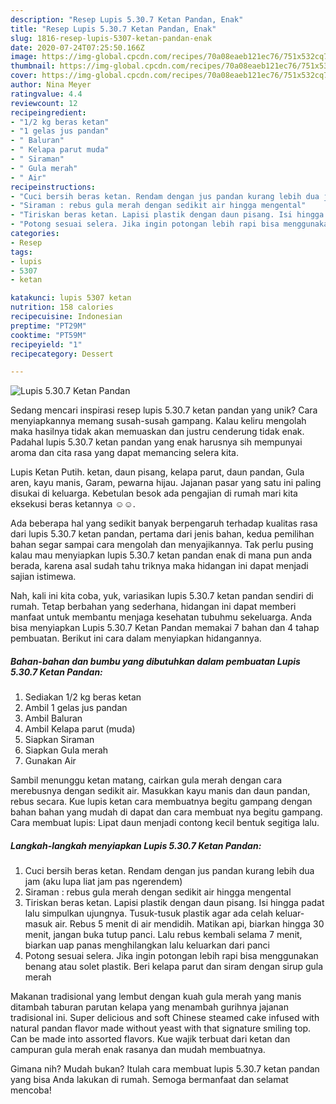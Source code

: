 ```yaml
---
description: "Resep Lupis 5.30.7 Ketan Pandan, Enak"
title: "Resep Lupis 5.30.7 Ketan Pandan, Enak"
slug: 1816-resep-lupis-5307-ketan-pandan-enak
date: 2020-07-24T07:25:50.166Z
image: https://img-global.cpcdn.com/recipes/70a08eaeb121ec76/751x532cq70/lupis-5307-ketan-pandan-foto-resep-utama.jpg
thumbnail: https://img-global.cpcdn.com/recipes/70a08eaeb121ec76/751x532cq70/lupis-5307-ketan-pandan-foto-resep-utama.jpg
cover: https://img-global.cpcdn.com/recipes/70a08eaeb121ec76/751x532cq70/lupis-5307-ketan-pandan-foto-resep-utama.jpg
author: Nina Meyer
ratingvalue: 4.4
reviewcount: 12
recipeingredient:
- "1/2 kg beras ketan"
- "1 gelas jus pandan"
- " Baluran"
- " Kelapa parut muda"
- " Siraman"
- " Gula merah"
- " Air"
recipeinstructions:
- "Cuci bersih beras ketan. Rendam dengan jus pandan kurang lebih dua jam (aku lupa liat jam pas ngerendem)"
- "Siraman : rebus gula merah dengan sedikit air hingga mengental"
- "Tiriskan beras ketan. Lapisi plastik dengan daun pisang. Isi hingga padat lalu simpulkan ujungnya. Tusuk-tusuk plastik agar ada celah keluar-masuk air. Rebus 5 menit di air mendidih. Matikan api, biarkan hingga 30 menit, jangan buka tutup panci. Lalu rebus kembali selama 7 menit, biarkan uap panas menghilangkan lalu keluarkan dari panci"
- "Potong sesuai selera. Jika ingin potongan lebih rapi bisa menggunakan benang atau solet plastik. Beri kelapa parut dan siram dengan sirup gula merah"
categories:
- Resep
tags:
- lupis
- 5307
- ketan

katakunci: lupis 5307 ketan 
nutrition: 158 calories
recipecuisine: Indonesian
preptime: "PT29M"
cooktime: "PT59M"
recipeyield: "1"
recipecategory: Dessert

---
```



![Lupis 5.30.7 Ketan Pandan](https://img-global.cpcdn.com/recipes/70a08eaeb121ec76/751x532cq70/lupis-5307-ketan-pandan-foto-resep-utama.jpg)

Sedang mencari inspirasi resep lupis 5.30.7 ketan pandan yang unik? Cara menyiapkannya memang susah-susah gampang. Kalau keliru mengolah maka hasilnya tidak akan memuaskan dan justru cenderung tidak enak. Padahal lupis 5.30.7 ketan pandan yang enak harusnya sih mempunyai aroma dan cita rasa yang dapat memancing selera kita.

Lupis Ketan Putih. ketan, daun pisang, kelapa parut, daun pandan, Gula aren, kayu manis, Garam, pewarna hijau. Jajanan pasar yang satu ini paling disukai di keluarga. Kebetulan besok ada pengajian di rumah mari kita eksekusi beras ketannya ☺☺.

Ada beberapa hal yang sedikit banyak berpengaruh terhadap kualitas rasa dari lupis 5.30.7 ketan pandan, pertama dari jenis bahan, kedua pemilihan bahan segar sampai cara mengolah dan menyajikannya. Tak perlu pusing kalau mau menyiapkan lupis 5.30.7 ketan pandan enak di mana pun anda berada, karena asal sudah tahu triknya maka hidangan ini dapat menjadi sajian istimewa.


Nah, kali ini kita coba, yuk, variasikan lupis 5.30.7 ketan pandan sendiri di rumah. Tetap berbahan yang sederhana, hidangan ini dapat memberi manfaat untuk membantu menjaga kesehatan tubuhmu sekeluarga. Anda bisa menyiapkan Lupis 5.30.7 Ketan Pandan memakai 7 bahan dan 4 tahap pembuatan. Berikut ini cara dalam menyiapkan hidangannya.

<!--inarticleads1-->

##### Bahan-bahan dan bumbu yang dibutuhkan dalam pembuatan Lupis 5.30.7 Ketan Pandan:

1. Sediakan 1/2 kg beras ketan
1. Ambil 1 gelas jus pandan
1. Ambil  Baluran
1. Ambil  Kelapa parut (muda)
1. Siapkan  Siraman
1. Siapkan  Gula merah
1. Gunakan  Air


Sambil menunggu ketan matang, cairkan gula merah dengan cara merebusnya dengan sedikit air. Masukkan kayu manis dan daun pandan, rebus secara. Kue lupis ketan cara membuatnya begitu gampang dengan bahan bahan yang mudah di dapat dan cara membuat nya begitu gampang. Cara membuat lupis: Lipat daun menjadi contong kecil bentuk segitiga lalu. 

<!--inarticleads2-->

##### Langkah-langkah menyiapkan Lupis 5.30.7 Ketan Pandan:

1. Cuci bersih beras ketan. Rendam dengan jus pandan kurang lebih dua jam (aku lupa liat jam pas ngerendem)
1. Siraman : rebus gula merah dengan sedikit air hingga mengental
1. Tiriskan beras ketan. Lapisi plastik dengan daun pisang. Isi hingga padat lalu simpulkan ujungnya. Tusuk-tusuk plastik agar ada celah keluar-masuk air. Rebus 5 menit di air mendidih. Matikan api, biarkan hingga 30 menit, jangan buka tutup panci. Lalu rebus kembali selama 7 menit, biarkan uap panas menghilangkan lalu keluarkan dari panci
1. Potong sesuai selera. Jika ingin potongan lebih rapi bisa menggunakan benang atau solet plastik. Beri kelapa parut dan siram dengan sirup gula merah


Makanan tradisional yang lembut dengan kuah gula merah yang manis ditambah taburan parutan kelapa yang menambah gurihnya jajanan tradisional ini. Super delicious and soft Chinese steamed cake infused with natural pandan flavor made without yeast with that signature smiling top. Can be made into assorted flavors. Kue wajik terbuat dari ketan dan campuran gula merah enak rasanya dan mudah membuatnya. 

Gimana nih? Mudah bukan? Itulah cara membuat lupis 5.30.7 ketan pandan yang bisa Anda lakukan di rumah. Semoga bermanfaat dan selamat mencoba!
